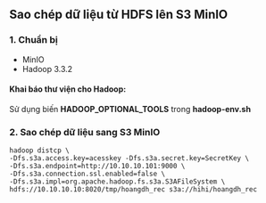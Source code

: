 ## Sao chép dữ liệu từ HDFS lên S3 MinIO

### 1. Chuẩn bị
- MinIO
- Hadoop 3.3.2

#### Khai báo thư viện cho Hadoop:

Sử dụng biến **HADOOP_OPTIONAL_TOOLS** trong **hadoop-env.sh**

### 2. Sao chép dữ liệu sang S3 MinIO

```
hadoop distcp \
-Dfs.s3a.access.key=acesskey -Dfs.s3a.secret.key=SecretKey \
-Dfs.s3a.endpoint=http://10.10.10.101:9000 \
-Dfs.s3a.connection.ssl.enabled=false \
-Dfs.s3a.impl=org.apache.hadoop.fs.s3a.S3AFileSystem \
hdfs://10.10.10.10:8020/tmp/hoangdh_rec s3a://hihi/hoangdh_rec
```
